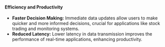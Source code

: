 #### Efficiency and Productivity
- **Faster Decision Making:** Immediate data updates allow users to make quicker and more informed decisions, crucial for applications like stock trading and monitoring systems.
- **Reduced Latency:** Lower latency in data transmission improves the performance of real-time applications, enhancing productivity.
